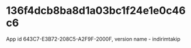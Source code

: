 # 136f4dcb8ba8d1a03bc1f24e1e0c46c6
App id 643C7-E3B72-208C5-A2F9F-2000F, version name - indirimtakip
